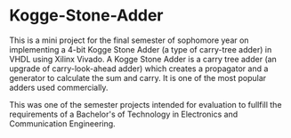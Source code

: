 # Kogge-Stone-Adder
This is a mini project for the final semester of sophomore year on implementing a 4-bit Kogge Stone Adder (a type of carry-tree adder) in VHDL using Xilinx Vivado. A Kogge Stone Adder is a carry tree adder (an upgrade of carry-look-ahead adder) which creates a propagator and a generator to calculate the sum and carry. It is one of the most popular adders used commercially.

This was one of the semester projects intended for evaluation to fullfill the requirements of a Bachelor's of Technology in Electronics and Communication Engineering.
